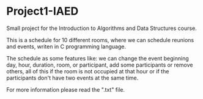 # Project1-IAED
Small project for the Introduction to Algorithms and Data Structures course.

This is a schedule for 10 different rooms, where we can schedule reunions and events, writen in C programming language.

The schedule as some features like: we can change the event beginning day, hour, duration, room, or participant, add some participants or remove others, all of this if the room is not occupied at that hour or if the participants don't have two events at the same time.

For more information please read the ".txt" file.
